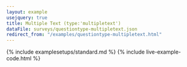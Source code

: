 ```yaml
---
layout: example
usejquery: true
title: Multiple Text (type:'multipletext')
dataFile: surveys/questiontype-multipletext.json
redirect_from: "/examples/questiontype-multipletext.html"
---
```


{% include examplesetups/standard.md %}
{% include live-example-code.html %}
